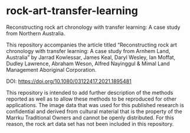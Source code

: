 # rock-art-transfer-learning
Reconstructing rock art chronology with transfer learning: A case study from Northern Australia.

This repository accompanies the article titled “Reconstructing rock art chronology with transfer learning: A case study from Arnhem Land, Australia” by Jarrad Kowlessar, James Keal, Daryl Wesley, Ian Moffat, Dudley Lawrence, Abraham Weson, Alfred Nayinggul & Mimal Land Management Aboriginal Corporation. 

DOI: https://doi.org/10.1080/03122417.2021.1895481

This repository is intended to add further description of the methods reported as well as to allow these methods to be reproduced for other applications. The image data that was used for this published research is confidential and derived from cultural material that is the property of the Marrku Traditional Owners and cannot be openly distributed. For this reason, the rock art data set has not been included in this repository.

